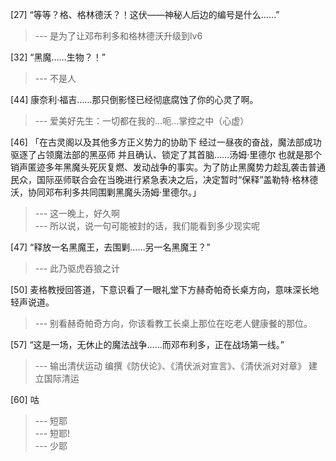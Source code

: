 
[27] “等等？格、格林德沃？！这伏——神秘人后边的编号是什么……”
>--- 是为了让邓布利多和格林德沃升级到lv6<br>

[32] “黑魔……生物？！”
>--- 不是人<br>

[44] 康奈利·福吉……那只倒影怪已经彻底腐蚀了你的心灵了啊。
>--- 爱美好先生：一切都在我的...呃...掌控之中（心虚）<br>

[46] 「在古灵阁以及其他多方正义势力的协助下 经过一昼夜的奋战，魔法部成功驱逐了占领魔法部的黑巫师 并且确认、锁定了其首脑……汤姆·里德尔 也就是那个销声匿迹多年黑魔头死灰复燃、发动战争的事实。为了防止黑魔势力趁乱袭击普通民众，国际巫师联合会在当晚进行紧急表决之后，决定暂时“保释”盖勒特·格林德沃，协同邓布利多共同围剿黑魔头汤姆·里德尔。」
>--- 这一晚上，好久啊<br>
>--- 所以说，说一句可能被封的话，我们能看到多少现实呢<br>

[47] “释放一名黑魔王，去围剿……另一名黑魔王？”
>--- 此乃驱虎吞狼之计<br>

[50] 麦格教授回答道，下意识看了一眼礼堂下方赫奇帕奇长桌方向，意味深长地轻声说道。
>--- 别看赫奇帕奇方向，你该看教工长桌上那位在吃老人健康餐的那位。<br>

[57] “这是一场，无休止的魔法战争……而邓布利多，正在战场第一线。”
>--- 输出清伏运动
编撰《防伏论》、《清伏派对宣言》、《清伏派对对章》
建立国际清运<br>

[60] 咕
>--- 短耶<br>
>--- 短耶!<br>
>--- 少耶<br>
